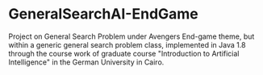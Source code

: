 # GeneralSearchAI-EndGame
Project on General Search Problem under Avengers End-game theme, but within a generic general search problem class, implemented in Java 1.8 through the course work of graduate course "Introduction to Artificial Intelligence" in the German University in Cairo.
